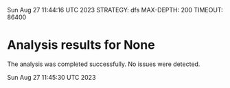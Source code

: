Sun Aug 27 11:44:16 UTC 2023
STRATEGY: dfs
MAX-DEPTH: 200
TIMEOUT: 86400
# Analysis results for None
The analysis was completed successfully. No issues were detected.

Sun Aug 27 11:45:30 UTC 2023
